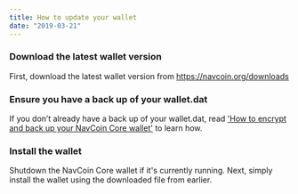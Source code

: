 ```yaml
---
title: How to update your wallet
date: "2019-03-21"
---
```


### Download the latest wallet version

First, download the latest wallet version from https://navcoin.org/downloads

### Ensure you have a back up of your wallet.dat

If you don’t already have a back up of your wallet.dat, read ['How to encrypt and back up your NavCoin Core wallet'](/navcoin-core/encrypt-and-backup-your-wallet) to learn how.

### Install the wallet

Shutdown the NavCoin Core wallet if it's currently running. Next, simply install the wallet using the downloaded file from earlier.
